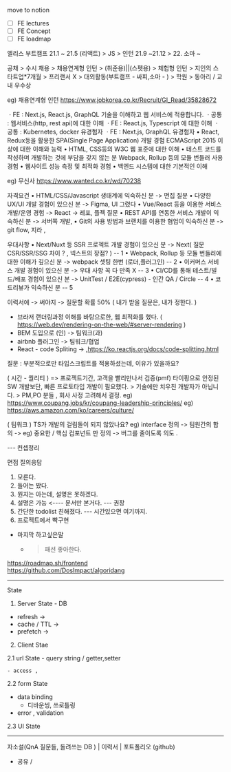 

move to notion 

- [ ] FE lectures
- [ ] FE Concept
- [ ] FE loadmap

엘리스 부트캠프 21.1 ~ 21.5 (리액트) > JS > 인턴 21.9 ~21.12 > 22. 소마 ~ 

공채 > 수시 채용 > 채용연계형 인턴 > (취준용)||(스펫용) > 체험형 인턴 > 지인의 스타트업*7개월 > 프리랜서 X > 대외활동(부트캠프 - 싸피,소마 - ) > 학원 > 동아리 / 교내 우수상  

eg) 채용연계형 인턴 https://www.jobkorea.co.kr/Recruit/GI_Read/35828672

ㆍFE : Next.js, React.js, GraphQL 기술을 이해하고 웹 서비스에 적용합니다.
ㆍ공통 : 웹서비스(http, rest api)에 대한 이해
ㆍFE : React.js, Typescript 에 대한 이해
ㆍ공통 : Kubernetes, docker 유경험자
ㆍFE : Next.js, GraphQL 유경험자
 • React, Redux등을 활용한 SPA(Single Page Application) 개발 경험
ECMAScript 2015 이상에 대한 이해와 능력
 • HTML, CSS등의 W3C 웹 표준에 대한 이해
 • 테스트 코드를 작성하며 개발하는 것에 부담을 갖지 않는 분
 Webpack, Rollup 등의 모듈 번들러 사용 경험
 • 웹사이트 성능 측정 및 최적화 경험
 • 백엔드 시스템에 대한 기본적인 이해  

eg) 무신사 https://www.wanted.co.kr/wd/70238

자격요건
• HTML/CSS/Javascript 생태계에 익숙하신 분 -> 면집 질문 
• 다양한 UX/UI 개발 경험이 있으신 분 -> Figma, UI 그렸다 
• Vue/React 등을 이용한 서비스 개발/운영 경험 -> React -> 레포, 플젝 질문 
• REST API를 연동한 서비스 개발이 익숙하신 분 -> 서버쪽 개발, 
• Git의 사용 방법과 브랜치를 이용한 협업이 익숙하신 분 ->  git flow, 지라 , 

우대사항
• Next/Nuxt 등 SSR 프로젝트 개발 경험이 있으신 분 -> Next( 질문 CSR/SSR/SSG 차이 ? , 넥스트의 장점? ) -- 1 
• Webpack, Rollup 등 모듈 번들러에 대한 이해가 깊으신 분 -> webpack 셋팅 한번 (로더,플러그인) -- 2 
• 이커머스 서비스 개발 경험이 있으신 분 -> 우대 사항 꼭 다 만족 X -- 3 
• CI/CD를 통해 테스트/빌드/배포 경험이 있으신 분 -> UnitTest / E2E(cypress) - 인간 QA / Circle -- 4
• 코드리뷰가 익숙하신 분 -- 5

이력서에 -> 써야지 -> 질문할 확률 50% ( 내가 받을 질문은, 내가 정한다. )
+ 브라저 랜더링과정 이해를 바탕으로한, 웹 최적화를 했다. ( https://web.dev/rendering-on-the-web/#server-rendering )
+ BEM 도입으로 (인) ->  팀워크(과)
+ airbnb 플러그인 -> 팀워크/협업
+ React - code Spliting -> ,https://ko.reactjs.org/docs/code-splitting.html

질문 : 부분적으로만 타입스크립트를 적용하셨는데, 이유가 있을까요?

( 시간 - 퀄리티 ) => 프로젝트기간, 고객을 빨리만나서 검증(pmf) 타이핑으로 안정된 SW 개발보단, 빠른 프로토타입 개발이 필요했다.
    > 기술에만 치우친 개발자가 아닙니다. > PM,PO 분들 , 회사 사정 고려해서 결정.
    eg) https://www.coupang.jobs/kr/coupang-leadership-principles/ 
    eg) https://aws.amazon.com/ko/careers/culture/

( 팀워크 ) TS가 개발의 걸림돌이 되지 않았나요? 
    eg) interface 정의 -> 팀원간의 합의 -> 
    eg) 중요한 / 핵심 컴포넌트 만 정의 -> 버그를 줄이도록 의도 .

--- 컨셉정리

면접 질의응답 
1. 모른다.
1. 들어는 봤다.
2. 뭔지는 아는데, 설명은 못하겠다.
3. 설명은 가능 <----  문서만 본거다.  --- 권장 
4. 간단한 todolist 친해졌다.        --- 시간있으면 여기까지.
5. 프로젝트에서 빡구현 

* 마지막 하고싶은말 
  * >패션 좋아한다. 


https://roadmap.sh/frontend  
https://github.com/DosImpact/algoridang  

--- 
State 

1. Server State  - DB 

-   refresh -> 
-   cache / TTL ->
-   prefetch -> 

2. Client Stae 

2.1 url State - query string / getter,setter

    - access , 

2.2 form State 

   - data binding 
      - 디바운씽, 쓰로틀링
  - error , validation 

2.3 UI State 

---  

자소설(QnA 질문들, 돌려쓰는 DB ) | 이력서 | 포트폴리오 (github)  
-   공유 / 

